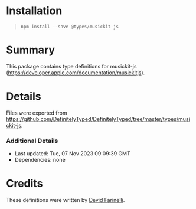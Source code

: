 # Installation
> `npm install --save @types/musickit-js`

# Summary
This package contains type definitions for musickit-js (https://developer.apple.com/documentation/musickitjs).

# Details
Files were exported from https://github.com/DefinitelyTyped/DefinitelyTyped/tree/master/types/musickit-js.

### Additional Details
 * Last updated: Tue, 07 Nov 2023 09:09:39 GMT
 * Dependencies: none

# Credits
These definitions were written by [Devid Farinelli](https://github.com/misterdev).
